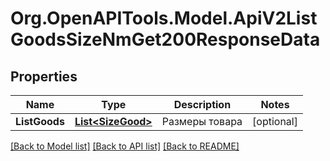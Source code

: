 # Org.OpenAPITools.Model.ApiV2ListGoodsSizeNmGet200ResponseData

## Properties

Name | Type | Description | Notes
------------ | ------------- | ------------- | -------------
**ListGoods** | [**List&lt;SizeGood&gt;**](SizeGood.md) | Размеры товара | [optional] 

[[Back to Model list]](../README.md#documentation-for-models) [[Back to API list]](../README.md#documentation-for-api-endpoints) [[Back to README]](../README.md)


